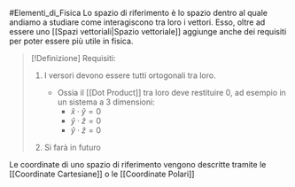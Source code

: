 #Elementi_di_Fisica
Lo spazio di riferimento è lo spazio dentro al quale andiamo a studiare come interagiscono tra loro i vettori.
Esso, oltre ad essere uno [[Spazi vettoriali|Spazio vettoriale]] aggiunge anche dei requisiti per poter essere più utile in fisica.

>[!Definizione] Requisiti:
>1. I versori devono essere tutti ortogonali tra loro.
>    - Ossia il [[Dot Product]] tra loro deve restituire 0, ad esempio in un sistema a 3 dimensioni:
> 	   - $\hat{x}\cdot \hat{y}=0$
> 	   - $\hat{y}\cdot \hat{z}=0$
> 	   - $\hat{y}\cdot \hat{z}=0$
> 	 
>1. Si farà in futuro

Le coordinate di uno spazio di riferimento vengono descritte tramite le [[Coordinate Cartesiane]] o le [[Coordinate Polari]]

